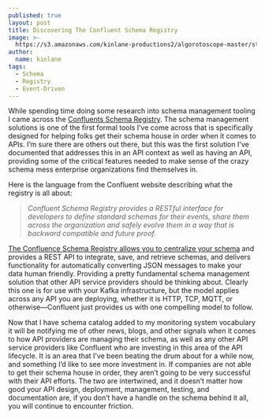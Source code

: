 ```yaml
---
published: true
layout: post
title: Discovering The Confluent Schema Registry
image: >-
  https://s3.amazonaws.com/kinlane-productions2/algorotoscope-master/stories-new-80-140-800-500-0-max-0--5--5.jpg
author:
  name: kinlane
tags:
  - Schema
  - Registry
  - Event-Driven
---
```

While spending time doing some research into schema management tooling I came across the [Confluents Schema Registry](https://www.confluent.io/confluent-schema-registry). The schema management solutions is one of the first formal tools I’ve come across that is specifically designed for helping folks get their schema house in order when it comes to APIs. I’m sure there are others out there, but this was the first solution I've documented that addresses this in an API context as well as having an API, providing some of the critical features needed to make sense of the crazy schema mess enterprise organizations find themselves in.  
  
Here is the language from the Confluent website describing what the registry is all about:

> _Confluent Schema Registry provides a RESTful interface for developers to define standard schemas for their events, share them across the organization and safely evolve them in a way that is backward compatible and future proof._  

[The Confluence Schema Registry allows you to centralize your schema](https://docs.confluent.io/current/schema-registry/schema_registry_tutorial.html#centralized-schema-management) and provides a REST API to integrate, save, and retrieve schemas, and delivers functionality for automatically converting JSON messages to make your data human friendly. Providing a pretty fundamental schema management solution that other API service providers should be thinking about. Clearly this one is for use with your Kafka infrastructure, but the model applies across any API you are deploying, whether it is HTTP, TCP, MQTT, or otherwise—Confluent just provides us with one compelling model to follow.  
  
Now that I have schema catalog added to my monitoring system vocabulary it will be notifying me of other news, blogs, and other signals when it comes to how API providers are managing their schema, as well as any other API service providers like Confluent who are investing in this area of the API lifecycle. It is an area that I’ve been beating the drum about for a while now, and something I’d like to see more investment in. If companies are not able to get their schema house in order, they aren’t going to be very successful with their API efforts. The two are intertwined, and it doesn’t matter how good your API design, deployment, management, testing, and documentation are, if you don’t have a handle on the schema behind it all, you will continue to encounter friction.